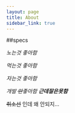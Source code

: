 ```yaml
---
layout: page
title: About
sidebar_link: true
---
```


##specs


*노는것 좋아함*

*먹는것 좋아함*

*자는것 좋아함*

*개발 ~~안~~좋아함 **근데잘은못함***

~~취소선~~ 인데 왜 안되지...